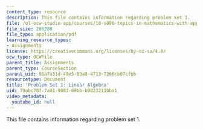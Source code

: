 ```yaml
---
content_type: resource
description: This file contains information regarding problem set 1.
file: /ol-ocw-studio-app/courses/18-s096-topics-in-mathematics-with-applications-in-finance-fall-2013/79abc7077a91900369bbb9823211bba1_MIT18_S096F13_pset1.pdf
file_size: 206208
file_type: application/pdf
learning_resource_types:
- Assignments
license: https://creativecommons.org/licenses/by-nc-sa/4.0/
ocw_type: OCWFile
parent_title: Assignments
parent_type: CourseSection
parent_uid: 91a7a31d-49e5-03a8-4713-7266cb07cfbb
resourcetype: Document
title: 'Problem Set 1: Linear Algebra'
uid: 79abc707-7a91-9003-69bb-b9823211bba1
video_metadata:
  youtube_id: null
---
```

This file contains information regarding problem set 1.
